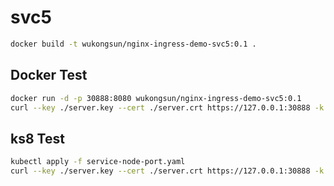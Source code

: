 # svc5

```bash
docker build -t wukongsun/nginx-ingress-demo-svc5:0.1 .
```

## Docker Test
```bash
docker run -d -p 30888:8080 wukongsun/nginx-ingress-demo-svc5:0.1
curl --key ./server.key --cert ./server.crt https://127.0.0.1:30888 -k
```

## ks8 Test
```bash
kubectl apply -f service-node-port.yaml
curl --key ./server.key --cert ./server.crt https://127.0.0.1:30888 -k
```
